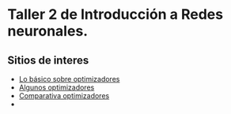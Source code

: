 # Taller 2 de Introducción a Redes neuronales.



## Sitios de interes

- [Lo básico sobre optimizadores](https://medium.com/datadriveninvestor/overview-of-different-optimizers-for-neural-networks-e0ed119440c3)
- [Algunos optimizadores](https://medium.com/@sdoshi579/optimizers-for-training-neural-network-59450d71caf6)
- [Comparativa optimizadores](https://heartbeat.fritz.ai/an-empirical-comparison-of-optimizers-for-machine-learning-models-b86f29957050)
- 
